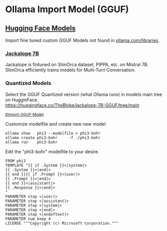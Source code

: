# Ollama Import Model (GGUF) 
## [Hugging Face Models](https://huggingface.co/models)
Import fine tuned custom GGUF Models not found in [ollama.com/libraries](https://ollama.com/library).

### [Jackalope 7B](https://huggingface.co/openaccess-ai-collective/jackalope-7b)
Jackalope is fintuned on SlimOrca dataset, PIPPA, etc. on Mistral 7B.
SlimOrca efficiently trains models for Multi-Turn Conversation.

### Quantized Models
Select the GGUF Quantized version (what Ollama runs) in models main tree on HugginFace.  
https://huggingface.co/TheBloke/jackalope-7B-GGUF/tree/main



<sub>[#Import-GGUF-Model](https://www.youtube.com/watch?v=3BnnsQCmgLo)

Customize modelfile and create new new model
```
ollama show   phi3 --modelfile > phi3-bohr
ollama create phi3-bohr     -f ./phi3-bohr
ollama run    phi3-bohr
```
Edit the "phi3-bohr" modelfile to your desire.
```
FROM phi3
TEMPLATE "{{ if .System }}<|system|>
{{ .System }}<|end|>
{{ end }}{{ if .Prompt }}<|user|>
{{ .Prompt }}<|end|>
{{ end }}<|assistant|>
{{ .Response }}<|end|>
"
PARAMETER stop <|user|>
PARAMETER stop <|assistant|>
PARAMETER stop <|system|>
PARAMETER stop <|end|>
PARAMETER stop <|endoftext|>
PARAMETER num_keep 4
LICENSE """Copyright (c) Microsoft Corporation."""
```
